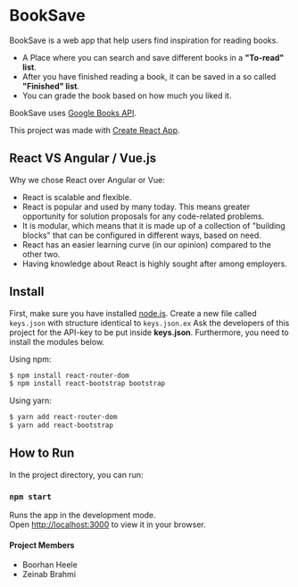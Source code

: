 # BookSave

BookSave is a web app that help users find inspiration for reading books.

* A Place where you can search and save different books in a **"To-read" list**.
* After you have finished reading a book, it can be saved in a so called **"Finished" list**.
* You can grade the book based on how much you liked it.

BookSave uses [Google Books API](https://developers.google.com/books).

This project was made with [Create React App](https://reactjs.org/docs/create-a-new-react-app.html).

## React VS Angular / Vue.js

Why we chose React over Angular or Vue:

* React is scalable and flexible.
* React is popular and used by many today. This means greater opportunity for solution proposals for any code-related problems.
* It is modular, which means that it is made up of a collection of "building blocks" that can be configured in different ways, based on need.
* React has an easier learning curve (in our opinion) compared to the other two.
* Having knowledge about React is highly sought after among employers. 


## Install

First, make sure you have installed [node.js](https://nodejs.org/en/).
Create a new file called ```keys.json``` with structure identical to ```keys.json.ex```
Ask the developers of this project for the API-key to be put inside **keys.json**. 
Furthermore, you need to install the modules below.

Using npm:
```bash
$ npm install react-router-dom
$ npm install react-bootstrap bootstrap
```

Using yarn:
```bash
$ yarn add react-router-dom
$ yarn add react-bootstrap
```

## How to Run

In the project directory, you can run:

### `npm start`

Runs the app in the development mode.\
Open [http://localhost:3000](http://localhost:3000) to view it in your browser.


#### Project Members
- Boorhan Heele
- Zeinab Brahmi